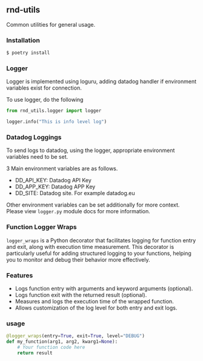 ## rnd-utils

Common utilities for general usage.

### Installation

```sh
$ poetry install
```

### Logger

Logger is implemented using loguru, adding datadog handler if environment variables exist for connection.

To use logger, do the following

```py
from rnd_utils.logger import logger

logger.info("This is info level log")
```

### Datadog Loggings

To send logs to datadog, using the logger, appropriate environment variables need to be set.

3 Main environment variables are as follows.
- DD_API_KEY: Datadog API Key
- DD_APP_KEY: Datadog APP Key
- DD_SITE: Datadog site. For example datadog.eu

Other environment variables can be set additionally for more context.
Please view `logger.py` module docs for more information.

### Function Logger Wraps

`logger_wraps` is a Python decorator that facilitates logging for function entry and exit, along with execution time measurement. This decorator is particularly useful for adding structured logging to your functions, helping you to monitor and debug their behavior more effectively.

### Features

- Logs function entry with arguments and keyword arguments (optional).
- Logs function exit with the returned result (optional).
- Measures and logs the execution time of the wrapped function.
- Allows customization of the log level for both entry and exit logs.

### usage

```py
@logger_wraps(entry=True, exit=True, level="DEBUG")
def my_function(arg1, arg2, kwarg1=None):
    # Your function code here
    return result

```
